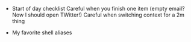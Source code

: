 - Start of day checklist
  Careful when you finish one item (empty email? Now I should open TWitter!)
  Careful when switching context for a 2m thing

- My favorite shell aliases
